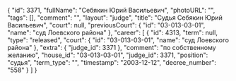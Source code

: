 {
    "id": 3371,
    "fullName": "Себякин Юрий Васильевич",
    "photoURL": "",
    "tags": [],
    "comment": "",
    "layout": "judge",
    "title": "Судья Себякин Юрий Васильевич",
    "court": null,
    "previousCourt": {
        "id": "03-013-03-01",
        "name": "суд Лоевского района"
    },
    "career": [
        {
            "id": 4313,
            "term": null,
            "type": "released",
            "court": {
                "id": "03-013-03-01",
                "name": "суд Лоевского района"
            },
            "extra": {
                "judge_id": 3371
            },
            "comment": "по собственному желанию",
            "house_id": "03-013-03-01",
            "judge_id": 3371,
            "position": "судья",
            "term_type": "",
            "timestamp": "2003-12-12",
            "decree_number": "558"
        }
    ]
}